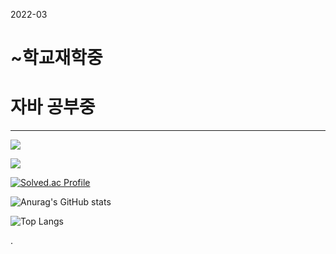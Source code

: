 
2022-03
# ~학교재학중
# 자바 공부중
--------------
[![](https://banner.codetree.ai/v1/banner/ddaa6378)](https://www.codetree.ai/profiles/ddaa6378)

[![](https://banner.codetree.ai/v1/banner/ddaa6378)](https://www.codetree.ai/profiles/ddaa6378)

[![Solved.ac Profile](http://mazassumnida.wtf/api/v2/generate_badge?boj=ddaa63777)](https://solved.ac/ddaa63777/)

![Anurag's GitHub stats](https://github-readme-stats.vercel.app/api?username=kimminji-1130&show_icons=true&theme=midnight-purple)

![Top Langs](https://github-readme-stats.vercel.app/api/top-langs/?username=kimminji-1130&layout=compact&theme=midnight-purple)

.
